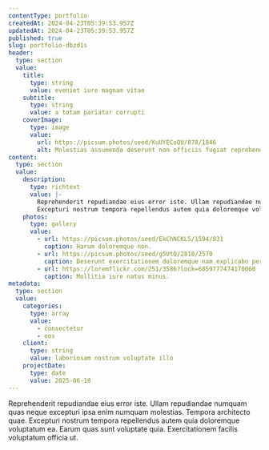 ```yaml
---
contentType: portfolio
createdAt: 2024-04-23T05:39:53.957Z
updatedAt: 2024-04-23T05:39:53.957Z
published: true
slug: portfolio-dbzd1s
header:
  type: section
  value:
    title:
      type: string
      value: eveniet iure magnam vitae
    subtitle:
      type: string
      value: a totam pariatur corrupti
    coverImage:
      type: image
      value:
        url: https://picsum.photos/seed/KuUYECoQU/878/1846
        alt: Molestias assumenda deserunt non officiis fugiat reprehenderit laudantium deserunt.
content:
  type: section
  value:
    description:
      type: richtext
      value: |-
        Reprehenderit repudiandae eius error iste. Ullam repudiandae numquam quas neque excepturi ipsa enim numquam molestias. Tempora architecto quae.
        Excepturi nostrum tempora repellendus autem quia doloremque voluptatum ea. Earum quas sunt voluptate quia. Exercitationem facilis voluptatum officia ut.
    photos:
      type: gallery
      value:
        - url: https://picsum.photos/seed/EkChNCKL5/1594/931
          caption: Harum doloremque non.
        - url: https://picsum.photos/seed/g5UtQ/2818/2570
          caption: Deserunt exercitationem doloremque nam explicabo perspiciatis ullam ullam corporis.
        - url: https://loremflickr.com/251/3586?lock=6859777474170060
          caption: Mollitia iure natus minus.
metadata:
  type: section
  value:
    categories:
      type: array
      value:
        - consectetur
        - eos
    client:
      type: string
      value: laboriosam nostrum voluptate illo
    projectDate:
      type: date
      value: 2025-06-18
---
```


Reprehenderit repudiandae eius error iste. Ullam repudiandae numquam quas neque excepturi ipsa enim numquam molestias. Tempora architecto quae.
Excepturi nostrum tempora repellendus autem quia doloremque voluptatum ea. Earum quas sunt voluptate quia. Exercitationem facilis voluptatum officia ut.